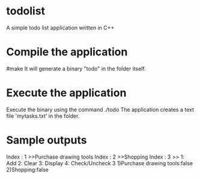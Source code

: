 # todolist
A simple todo list application written in C++

# Compile the application
#make
It will generate a binary "todo" in the folder itself.

# Execute the application 
Execute the binary using the command ./todo
The application creates a text file 'mytasks.txt' in the folder.

# Sample outputs
Index : 1 >>Purchase drawing tools
Index : 2 >>Shopping
Index : 3 >>
1: Add
2: Clear
3: Display
4: Check/Uncheck
3
1)Purchase drawing tools:false
2)Shopping:false


